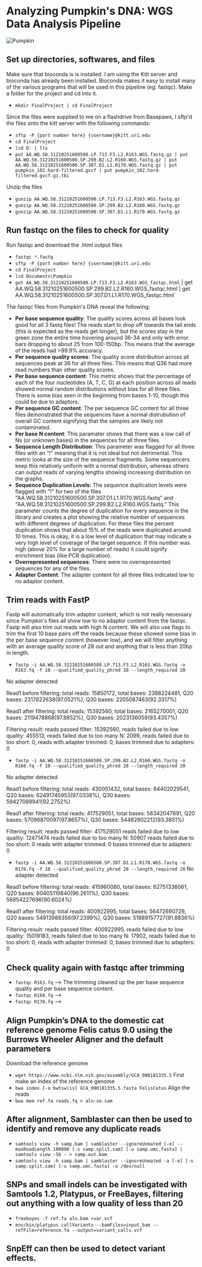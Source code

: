 # Analyzing Pumpkin's DNA: WGS Data Analysis Pipeline
![Pumpkin](https://github.com/jpuritz/BIO_594_2022/tree/main/Exercises/course_project/mgregoire/pumpkin_resize.jpg)
## Set up directories, softwares, and files 
Make sure that bioconda is is installed. I am using the Kitt server and bioconda has already been installed. Bioconda makes it easy to install many of the various programs that will be used in this pipeline (eg: fastqc).
Make a folder for the project and cd into it. 
- `mkdir FinalProject | cd FinalProject`

Since the files were supplied to me on a flashdrive from Basepaws, I sftp'd the files onto the kitt server with the following commands:
- `sftp -P {port number here} {username}@kitt.uri.edu`
- `cd FinalProject`
- `lcd D: | lls`
- `put AA.WQ.58.31210251600500.LP.713.F3.L2.R163.WGS.fastq.gz | put AA.WQ.58.31210251600500.SP.299.B2.L2.R160.WGS.fastq.gz | put AA.WQ.58.31210251600500.SP.307.D1.L1.R170.WGS.fastq.gz | put pumpkin_102.hard-filtered.gvcf | put pumpkin_102.hard-filtered.gvcf.gz.tbi`

Unzip the files
- `gunzip AA.WQ.58.31210251600500.LP.713.F3.L2.R163.WGS.fastq.gz`
- `gunzip AA.WQ.58.31210251600500.SP.299.B2.L2.R160.WGS.fastq.gz`
- `gunzip AA.WQ.58.31210251600500.SP.307.D1.L1.R170.WGS.fastq.gz`

## Run fastqc on the files to check for quality
Run fastqc and download the .html output files
- `fastqc *.fastq`
- `sftp -P {port number here} {username}@kitt.uri.edu`
- `cd FinalProject`
- `lcd Documents\Pumpkin`
-  `get AA.WQ.58.31210251600500.LP.713.F3.L2.R163.WGS_fastqc.html` | get AA.WQ.58.31210251600500.SP.299.B2.L2.R160.WGS_fastqc.html | get AA.WQ.58.31210251600500.SP.307.D1.L1.R170.WGS_fastqc.html`

The fastqc files from Pumpkin's DNA reveal the following:
- **Per base sequence quality**: The quality scores across all bases look good for all 3 fastq files! The reads start to drop off towards the tail ends (this is expected as the reads get longer), but the scores stay in the green zone the entire time hovering around 36-34 and only with error bars dropping to about 25 from 100-150bp. This means that the average of the reads had >99.9% accuracy.
- **Per sequence quality scores**: The quality score distribution across all sequences peak at 36 for all three files. This means that Q36 had more read numbers than other quality scores.
- **Per base sequence content**: This metric shows that the percentage of each of the four nucleotides (A, T, C, G) at each position across all reads showed normal random distributions without bias for all three files. There is some bias seen in the beginning from bases 1-10, though this could be due to adaptors.
- **Per sequence GC content**: The per sequence GC content for all three files demonstrated that the sequences have a normal distrubution of overall GC content signifying that the samples are likely not contaminated.
- **Per base N content**: This paramater shows that there was a low call of Ns (or unknown bases) in the sequences for all three files.
- **Sequence Length Distribution**: This parameter was flagged for all three files with an "!" meaning that it is not ideal but not detrimental. This metric looks at the size of the sequence fragments. Some sequencers keep this relatively uniform with a normal distribution, whereas others can output reads of varying lengths showing increasing distribution on the graphs.
- **Sequence Duplication Levels**: The sequence duplication levels were flagged with "!" for two of the files "AA.WQ.58.31210251600500.SP.307.D1.L1.R170.WGS.fastq" and "AA.WQ.58.31210251600500.SP.299.B2.L2.R160.WGS.fastq." This parameter counts the degree of duplication for every sequence in the library and creates a plot showing the relative number of sequences with different degrees of duplication. For these files the percent duplication shows that about 15% of the reads were duplicated around 10 times. This is okay, it is a low level of duplication that may indicate a very high level of coverage of the target sequence. If this number was high (above 20% for a large number of reads) it could signify enrichment bias (like PCR duplication).
- **Overrepresented sequences**: There were no overrepresented sequences for any of the files.
- **Adapter Content**: The adapter content for all three files indicated low to no adaptor content. 

## Trim reads with FastP 
Fastp will automatically trim adaptor content, which is not really necessary since Pumpkin's files all show low to no adaptor content from the fastqc. Fastp will also trim out reads with high N content. We will also use flags to trim the first 10 base pairs off the reads because these showed some bias in the per base sequence content (however low), and we will filter anything with an average quality score of 28 out and anything that is less than 20bp in length.
- `fastp -i AA.WQ.58.31210251600500.LP.713.F3.L2.R163.WGS.fastq -o R163.fq -f 10 --qualified_quality_phred 28 --length_required 20`

No adapter detected

Read1 before filtering:
total reads: 15850172,
total bases: 2388224481,
Q20 bases: 2317822638(97.0521%),
Q30 bases: 2205087463(92.3317%)

Read1 after filtering:
total reads: 15392560,
total bases: 2165270001,
Q20 bases: 2119478868(97.8852%),
Q30 bases: 2023136059(93.4357%)

Filtering result:
reads passed filter: 15392560,
reads failed due to low quality: 455513,
reads failed due to too many N: 2099,
reads failed due to too short: 0,
reads with adapter trimmed: 0,
bases trimmed due to adapters: 0

- `fastp -i AA.WQ.58.31210251600500.SP.299.B2.L2.R160.WGS.fastq -o R160.fq -f 10 --qualified_quality_phred 28 --length_required 20`

No adapter detected

Read1 before filtering:
total reads: 430051432,
total bases: 64402029541,
Q20 bases: 62491745953(97.0338%),
Q30 bases: 59427089941(92.2752%)

Read1 after filtering:
total reads: 417529051,
total bases: 58342047891,
Q20 bases: 57096870097(97.8657%),
Q30 bases: 54482802212(93.3851%)

Filtering result:
reads passed filter: 417529051
reads failed due to low quality: 12471474
reads failed due to too many N: 50907
reads failed due to too short: 0
reads with adapter trimmed: 0
bases trimmed due to adapters: 0

- `fastp -i AA.WQ.58.31210251600500.SP.307.D1.L1.R170.WGS.fastq -o R170.fq -f 10 --qualified_quality_phred 28 --length_required 20`
No adapter detected

Read1 before filtering:
total reads: 415960080,
total bases: 62751336061,
Q20 bases: 60405119840(96.2611%),
Q30 bases: 56854227696(90.6024%)

Read1 after filtering:
total reads: 400922995,
total bases: 56472690729,
Q20 bases: 54913988356(97.2399%),
Q30 bases: 51889157727(91.8836%)

Filtering result:
reads passed filter: 400922995,
reads failed due to low quality: 15019183,
reads failed due to too many N: 17902,
reads failed due to too short: 0,
reads with adapter trimmed: 0,
bases trimmed due to adapters: 0

## Check quality again with fastqc after trimming 
- `fastqc R163.fq` --> The trimming cleaned up the per base sequence quality and per base sequence content.
- `fastqc R160.fq` -->
- `fastqc R170.fq` -->



## Align Pumpkin’s DNA to the domestic cat reference genome Felis catus 9.0 using the Burrows Wheeler Aligner and the default parameters 
Download the reference genome
- `wget https://www.ncbi.nlm.nih.gov/assembly/GCA_000181335.5`
First make an index of the reference genome
- `bwa index [-a bwtsw|is] GCA_000181335.5.fasta FelisCatus`
Align the reads
- `bwa mem ref.fa reads.fq > aln-se.sam`

## After alignment, Samblaster can then be used to identify and remove any duplicate reads
- `samtools view -h samp.bam | samblaster --ignoreUnmated [-e] --maxReadLength 100000 [-s samp.split.sam] [-u samp.umc.fasta] | samtools view -Sb - > samp.out.bam`
- `samtools view -h samp.bam | samblaster --ignoreUnmated -a [-e] [-s samp.split.sam] [-u samp.umc.fasta] -o /dev/null`

## SNPs and small indels can be investigated with Samtools 1.2, Platypus, or FreeBayes, filtering out anything with a low quality of less than 20
- `freebayes -f ref.fa aln.bam >var.vcf`
- `env/bin/platypus callVariants --bamFiles=input.bam --refFile=reference.fa --output=variant_calls.vcf`

## SnpEff can then be used to detect variant effects. 
